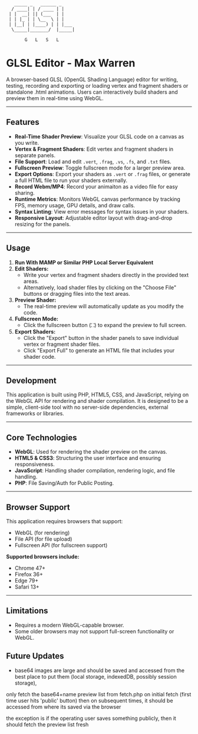 ```
   _____ _   ______ _
  / ____| | / ____ | |
 | |  __| || (___  | |
 | | |_ | | \__  \ | |
 | |__| | |____) | | |___ 
  \_____|_______/  |_____|
                            
       G   L   S   L 

```

# GLSL Editor - Max Warren

A browser-based GLSL (OpenGL Shading Language) editor for writing, testing, recording and exporting or loading vertex and fragment shaders or standalone .html animations. Users can interactively build shaders and preview them in real-time using WebGL.

---

## Features

- **Real-Time Shader Preview**: Visualize your GLSL code on a canvas as you write.
- **Vertex & Fragment Shaders**: Edit vertex and fragment shaders in separate panels.
- **File Support**: Load and edit `.vert`, `.frag`, `.vs`, `.fs`, and `.txt` files.
- **Fullscreen Preview**: Toggle fullscreen mode for a larger preview area.
- **Export Options**: Export your shaders as `.vert` or `.frag` files, or generate a full HTML file to run your shaders externally.
- **Record Webm/MP4**: Record your animaiton as a video file for easy sharing.
- **Runtime Metrics**: Monitors WebGL canvas performance by tracking FPS, memory usage, GPU details, and draw calls.
- **Syntax Linting**: View error messages for syntax issues in your shaders.
- **Responsive Layout**: Adjustable editor layout with drag-and-drop resizing for the panels.

---

## Usage

1. **Run With MAMP or Similar PHP Local Server Equivalent**
2. **Edit Shaders:**
   - Write your vertex and fragment shaders directly in the provided text areas.
   - Alternatively, load shader files by clicking on the "Choose File" buttons or dragging files into the text areas.
3. **Preview Shader:**
   - The real-time preview will automatically update as you modify the code.
4. **Fullscreen Mode:**
   - Click the fullscreen button (⛶) to expand the preview to full screen.
5. **Export Shaders:**
   - Click the "Export" button in the shader panels to save individual vertex or fragment shader files.
   - Click "Export Full" to generate an HTML file that includes your shader code.

---

## Development

This application is built using PHP, HTML5, CSS, and JavaScript, relying on the WebGL API for rendering and shader compilation. It is designed to be a simple, client-side tool with no server-side dependencies, external frameworks or libraries.

---

## Core Technologies

- **WebGL**: Used for rendering the shader preview on the canvas.
- **HTML5 & CSS3**: Structuring the user interface and ensuring responsiveness.
- **JavaScript**: Handling shader compilation, rendering logic, and file handling.
- **PHP**: File Saving/Auth for Public Posting.
---

## Browser Support

This application requires browsers that support:

- WebGL (for rendering)
- File API (for file upload)
- Fullscreen API (for fullscreen support)

**Supported browsers include:**

- Chrome 47+
- Firefox 36+
- Edge 79+
- Safari 13+

---

## Limitations

- Requires a modern WebGL-capable browser.
- Some older browsers may not support full-screen functionality or WebGL.




## Future Updates

- base64 images are large and should be saved and accessed from the best place to put them (local storage, indexedDB, possibly session storage), 

only fetch the base64+name preview list from fetch.php on initial fetch (first time user hits 'public' button)
then on subsequent times, it should be accessed from where its saved via the browser

the exception is if the operating user saves something publicly, then it should fetch the preview list fresh